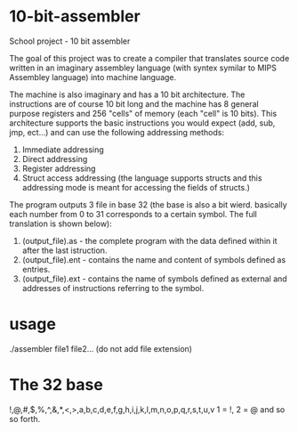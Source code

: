 # 10-bit-assembler
School project - 10 bit assembler

The goal of this project was to create a compiler that translates source code written in an imaginary assembley language \(with syntex symilar to MIPS Assembley language\) into machine language.

The machine is also imaginary and has a 10 bit architecture. The instructions are of course 10 bit long and the machine has 8 general purpose registers and 256 "cells" of memory \(each "cell" is 10 bits\).
This architecture supports the basic instructions you would expect (add, sub, jmp, ect...) and can use the following addressing methods:
  1. Immediate addressing
  2. Direct addressing
  3. Register addressing
  4. Struct access addressing \(the language supports structs and this addressing mode is meant for accessing the fields of structs.\)

The program outputs 3 file in base 32 \(the base is also a bit wierd. basically each number from 0 to 31 corresponds to a certain symbol. The full translation is shown below\):
  1. \(output_file\).as - the complete program with the data defined within it after the last istruction.
  2. \(output_file\).ent - contains the name and content of symbols defined as entries.
  3. \(output_file\).ext - contains the name of symbols defined as external and addresses of instructions referring to the symbol.

# usage
./assembler file1 file2... \(do not add file extension\)

# The 32 base
!,@,#,$,%,^,&,*,<,>,a,b,c,d,e,f,g,h,i,j,k,l,m,n,o,p,q,r,s,t,u,v
1 = !, 2 = @ and so so forth.
